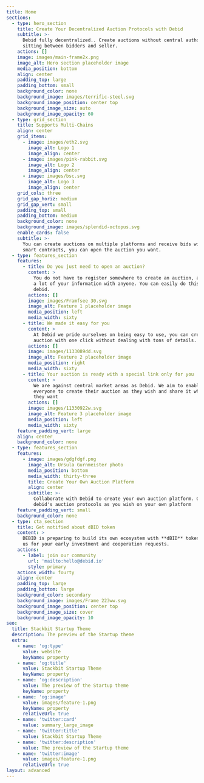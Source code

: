 ```yaml
---
title: Home
sections:
  - type: hero_section
    title: Create Your Decentralized Auction Protocols with Debid
    subtitle: >-
      Debid fully decentralized.. Create auctions without central authority
      sitting between bidders and seller.
    actions: []
    image: images/main-frame2x.png
    image_alt: Hero section placeholder image
    media_position: bottom
    align: center
    padding_top: large
    padding_bottom: small
    background_color: none
    background_image: images/terrific-steel.svg
    background_image_position: center top
    background_image_size: auto
    background_image_opacity: 60
  - type: grid_section
    title: Supports Multi-Chains
    align: center
    grid_items:
      - image: images/eth2.svg
        image_alt: Logo 1
        image_align: center
      - image: images/pink-rabbit.svg
        image_alt: Logo 2
        image_align: center
      - image: images/bsc.svg
        image_alt: Logo 3
        image_align: center
    grid_cols: three
    grid_gap_horiz: medium
    grid_gap_vert: small
    padding_top: small
    padding_bottom: medium
    background_color: none
    background_image: images/splendid-octopus.svg
    enable_cards: false
    subtitle: >-
      You can create auctions on multiple platforms and receive bids with Debid
      smart contracts, you can open the auction you want.
  - type: features_section
    features:
      - title: Do you just need to open an auction?
        content: >
          You do not have to register somewhere to create an auction, and share
          a lot of your information with anyone. You can easily do this by using
          debid.
        actions: []
        image: images/Framfsee 30.svg
        image_alt: Feature 1 placeholder image
        media_position: left
        media_width: sixty
      - title: We made it easy for you
        content: >
          At Debid we pride ourselves on being easy to use, you can create your
          auction with one click without dealing with tons of details.
        actions: []
        image: images/1133089dd.svg
        image_alt: Feature 2 placeholder image
        media_position: right
        media_width: sixty
      - title: Your auction is ready with a special link only for you
        content: >
          We are against central market areas as Debid. We aim to enable
          everyone to create their auction as they wish and share it wherever
          they want
        actions: []
        image: images/11330922w.svg
        image_alt: Feature 3 placeholder image
        media_position: left
        media_width: sixty
    feature_padding_vert: large
    align: center
    background_color: none
  - type: features_section
    features:
      - image: images/gdgfdgf.png
        image_alt: Ursula Gurnmeister photo
        media_position: bottom
        media_width: thirty-three
        title: Create Your Own Auction Platform
        align: center
        subtitle: >-
          Collaborate with Debid to create your own auction platform. Organize
          debid's auction protocols as you wish on your own platform
    feature_padding_vert: small
    background_color: none
  - type: cta_section
    title: Get notified about dBID token
    content: >
      DEBID is preparing to build its own ecosystem with **dBID** token, contact
      us for your early investment and cooperation requests.
    actions:
      - label: join our community
        url: 'mailto:hello@debid.io'
        style: primary
    actions_width: fourty
    align: center
    padding_top: large
    padding_bottom: large
    background_color: secondary
    background_image: images/Frame 223ww.svg
    background_image_position: center top
    background_image_size: cover
    background_image_opacity: 10
seo:
  title: Stackbit Startup Theme
  description: The preview of the Startup theme
  extra:
    - name: 'og:type'
      value: website
      keyName: property
    - name: 'og:title'
      value: Stackbit Startup Theme
      keyName: property
    - name: 'og:description'
      value: The preview of the Startup theme
      keyName: property
    - name: 'og:image'
      value: images/feature-1.png
      keyName: property
      relativeUrl: true
    - name: 'twitter:card'
      value: summary_large_image
    - name: 'twitter:title'
      value: Stackbit Startup Theme
    - name: 'twitter:description'
      value: The preview of the Startup theme
    - name: 'twitter:image'
      value: images/feature-1.png
      relativeUrl: true
layout: advanced
---
```

